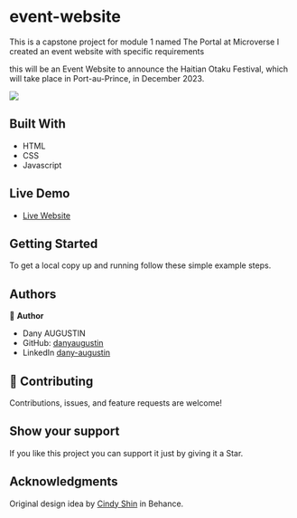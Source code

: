 # event-website

This is a capstone project for module 1 named The Portal at Microverse I created an event website with specific requirements

this will be an Event Website to announce the Haitian Otaku Festival, which will take place in Port-au-Prince, in December 2023.

![](https://img.shields.io/badge/Microverse-blueviolet)

## Built With

- HTML
- CSS
- Javascript

## Live Demo

- [Live Website]( )

## Getting Started

To get a local copy up and running follow these simple example steps.

## Authors

👤 **Author**

- Dany AUGUSTIN
- GitHub: [danyaugustin](https://github.com/dany-augustin)
- LinkedIn [dany-augustin](https://www.linkedin.com/in/danyaugustin/)

## 🤝 Contributing

Contributions, issues, and feature requests are welcome!

## Show your support

If you like this project you can support it just by giving it a Star.

## Acknowledgments

Original design idea by [Cindy Shin](https://www.behance.net/adagio07) in Behance.
